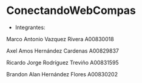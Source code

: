 # ConectandoWebCompas

- Integrantes:

Marco Antonio Vazquez Rivera A00830018

Axel Amos Hernández Cardenas A00829837

Ricardo Jorge Rodríguez Treviño A00831595	

Brandon Alan Hernández Flores A00830202
